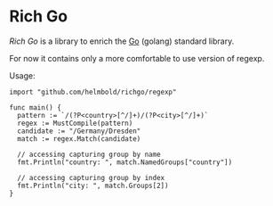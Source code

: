 Rich Go
=======

*Rich Go* is a library to enrich the [Go](http://golang.org/) (golang) standard library.

For now it contains only a more comfortable to use version of regexp.

Usage:

    import "github.com/helmbold/richgo/regexp"

    func main() {
      pattern := `/(?P<country>[^/]+)/(?P<city>[^/]+)`
      regex := MustCompile(pattern)
      candidate := "/Germany/Dresden"
      match := regex.Match(candidate)
      
      // accessing capturing group by name
      fmt.Println("country: ", match.NamedGroups["country"])
      
      // accessing capturing group by index 
      fmt.Println("city: ", match.Groups[2])
    }
